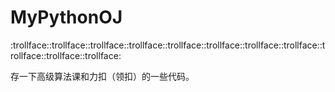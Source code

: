 # MyPythonOJ
:trollface::trollface::trollface::trollface::trollface::trollface::trollface::trollface::trollface::trollface::trollface:


存一下高级算法课和力扣（领扣）的一些代码。